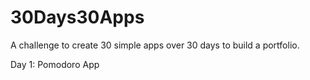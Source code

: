 # 30Days30Apps
A challenge to create 30 simple apps over 30 days to build a portfolio.

Day 1: Pomodoro App
